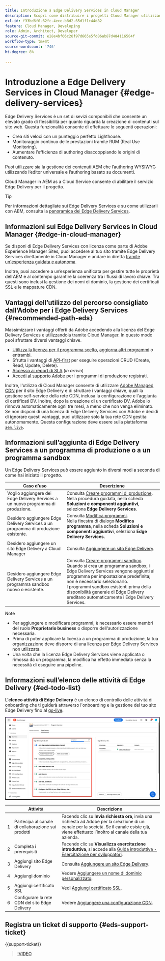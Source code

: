 ```yaml
---
title: Introduzione a Edge Delivery Services in Cloud Manager
description: Scopri come distribuire i progetti Cloud Manager utilizzando i Edge Delivery Services.
exl-id: f33bd6f0-62fc-4ecc-b8d2-65d1f1c44d82
feature: Cloud Manager, Developing
role: Admin, Architect, Developer
source-git-commit: e28e4bf06c28f97d665e5fd86ab87d484116504f
workflow-type: tm+mt
source-wordcount: '746'
ht-degree: 8%

---
```



# Introduzione a Edge Delivery Services in Cloud Manager {#edge-delivery-services}

Edge Delivery Services è un set di sevizi componibili che consente un elevato grado di flessibilità per quanto riguarda la creazione di contenuti sul sito web. Questa funzionalità consente di effettuare le seguenti operazioni:

* Crea siti veloci con un punteggio perfetto Lighthouse.
* Monitoraggio continuo delle prestazioni tramite RUM (Real Use Monitoring).
* Aumentare l’efficienza di authoring disaccoppiando le origini di contenuto.

Puoi utilizzare sia la gestione dei contenuti AEM che l’authoring WYSIWYG utilizzando l’editor universale e l’authoring basato su documenti.

Cloud Manager in AEM as a Cloud Service consente di abilitare il servizio Edge Delivery per il progetto.

>[!TIP]
>
>Per informazioni dettagliate sui Edge Delivery Services e su come utilizzarli con AEM, consulta la [panoramica dei Edge Delivery Services](/help/edge/overview.md).

## Informazioni sui Edge Delivery Services in Cloud Manager {#edge-in-cloud-manager}

Se disponi di Edge Delivery Services con licenza come parte di Adobe Experience Manager Sites, puoi accedere al tuo sito tramite Edge Delivery Services direttamente in Cloud Manager e andare in diretta [tramite un&#39;esperienza guidata e autonoma](/help/implementing/cloud-manager/managing-code/private-repositories.md).

Inoltre, puoi accedere a un’esperienza unificata per gestire tutte le proprietà dell’AEM e al contempo garantire la coerenza tra i flussi di lavoro chiave. Tra questi sono inclusi la gestione dei nomi di dominio, la gestione dei certificati SSL e le mappature CDN.

## Vantaggi dell’utilizzo del percorso consigliato dall’Adobe per i Edge Delivery Services {#recommended-path-eds}

Massimizzare i vantaggi offerti da Adobe accedendo alla licenza del Edge Delivery Services e utilizzandola tramite Cloud Manager. In questo modo puoi sfruttare diversi vantaggi chiave.

* [Utilizza la licenza per il programma scelto](/help/implementing/cloud-manager/edge-delivery/add-edge-delivery-site.md), [aggiorna altri programmi](/help/implementing/cloud-manager/edge-delivery/manage-edge-delivery-sites.md) o entrambi.
* Sfrutta i vantaggi di [API-first](https://developer.adobe.com/experience-cloud/experience-manager-apis/) per eseguire operazioni CRUD (Create, Read, Update, Delete).
* [Accesso ai report di SLA](/help/implementing/cloud-manager/sla-reporting.md) (*in arrivo*)
* [Accedi al supporto Adobe](/help/edge/overview.md#support-ticket) per i programmi di produzione registrati.

Inoltre, l&#39;utilizzo di Cloud Manager consente di utilizzare [Adobe Managed CDN](/help/implementing/dispatcher/cdn.md#aem-managed-cdn) per il sito Edge Delivery e di sfruttare i vantaggi chiave, quali la gestione self-service della rete CDN, inclusa la configurazione e l&#39;aggiunta di certificati DV. Inoltre, dopo la creazione di un certificato DV, Adobe lo rinnova automaticamente ogni tre mesi, a meno che non venga eliminato. Se non disponi di una licenza di Edge Delivery Services con Adobe e decidi di ignorare questi vantaggi, puoi utilizzare solo la tua rete CDN gestita autonomamente. Questa configurazione deve essere sulla piattaforma [`aem.live`](https://www.aem.live/docs/go-live-checklist#cdn-configuration).

## Informazioni sull’aggiunta di Edge Delivery Services a un programma di produzione o a un programma sandbox

Un Edge Delivery Services può essere aggiunto in diversi modi a seconda di come hai iniziato il progetto.

| Caso d’uso | Descrizione |
| --- | --- |
| Voglio aggiungere dei Edge Delivery Services a un nuovo programma di produzione. | Consulta [Creare programmi di produzione](/help/implementing/cloud-manager/getting-access-to-aem-in-cloud/creating-production-programs.md).<br>Nella procedura guidata, nella scheda **Soluzioni e componenti aggiuntivi**, seleziona **Edge Delivery Services**. |
| Desidero aggiungere Edge Delivery Services a un programma di produzione esistente. | Consulta [Modifica programmi](/help/implementing/cloud-manager/getting-access-to-aem-in-cloud/editing-programs.md).<br>Nella finestra di dialogo **Modifica programma**, nella scheda **Soluzioni e componenti aggiuntivi**, seleziona **Edge Delivery Services**. |
| Desidero aggiungere un sito Edge Delivery a Cloud Manager | Consulta [Aggiungere un sito Edge Delivery](/help/implementing/cloud-manager/edge-delivery/add-edge-delivery-site.md). |
| Desidero aggiungere Edge Delivery Services a un programma sandbox nuovo o esistente. | Consulta [Creare programmi sandbox](/help/implementing/cloud-manager/getting-access-to-aem-in-cloud/creating-sandbox-programs.md).<br>Quando si crea un programma sandbox, i Edge Delivery Services vengono aggiunti al programma per impostazione predefinita; non è necessario selezionarlo.<br>I programmi sandbox esistenti prima della disponibilità generale di Edge Delivery ereditano automaticamente i Edge Delivery Services. |

>[!NOTE]
>
>* Per aggiungere o modificare programmi, è necessario essere membri del ruolo **Proprietario business** o disporre dell&#39;autorizzazione necessaria.
>* Prima di poter applicare la licenza a un programma di produzione, la tua organizzazione deve disporre di una licenza per Edge Delivery Services non utilizzata.
>* Una volta che la licenza Edge Delivery Services viene applicata o rimossa da un programma, la modifica ha effetto immediato senza la necessità di eseguire una pipeline.


## Informazioni sull’elenco delle attività di Edge Delivery {#ed-todo-list}

<!-- &#x2460; for "1" inside circle -->

L&#39;**elenco attività di Edge Delivery** è un elenco di controllo delle attività di onboarding che ti guiderà attraverso l&#39;onboarding e la gestione del tuo sito Edge Delivery fino al [go-live](/help/journey-onboarding/go-live-checklist.md).

![Elenco attività sito Edge Delivery](/help/implementing/cloud-manager/assets/cm-eds-todo-list.png)

|   | Attività | Descrizione |
| --- | --- | --- |
| 1 | Partecipa al canale di collaborazione sui prodotti | Facendo clic su **Invia richiesta ora**, invia una richiesta ad Adobe per la creazione di un canale per la società. Se il canale esiste già, viene effettuato l’inoltro al canale della tua azienda. |
| 2 | Completa i prerequisiti | Facendo clic su **Visualizza esercitazione introduttiva**, si accede alla [Guida introduttiva - Esercitazione per sviluppatori](https://www.aem.live/developer/tutorial). |
| 3 | Aggiungi sito Edge Delivery | Consulta [Aggiungere un sito Edge Delivery](#eds-add-site). |
| 4 | Aggiungi dominio | Vedere [Aggiungere un nome di dominio personalizzato](/help/implementing/cloud-manager/custom-domain-names/add-custom-domain-name.md). |
| 5 | Aggiungi certificato SSL | Vedi [Aggiungi certificato SSL](/help/implementing/cloud-manager/managing-ssl-certifications/add-ssl-certificate.md). |
| 6 | Configurare la rete CDN del sito Edge Delivery | Vedere [Aggiungere una configurazione CDN](#add-cdn). |


## Registra un ticket di supporto {#eds-support-ticket}

{{support-ticket}}

>[!VIDEO](https://video.tv.adobe.com/v/3428020?learn=on)

